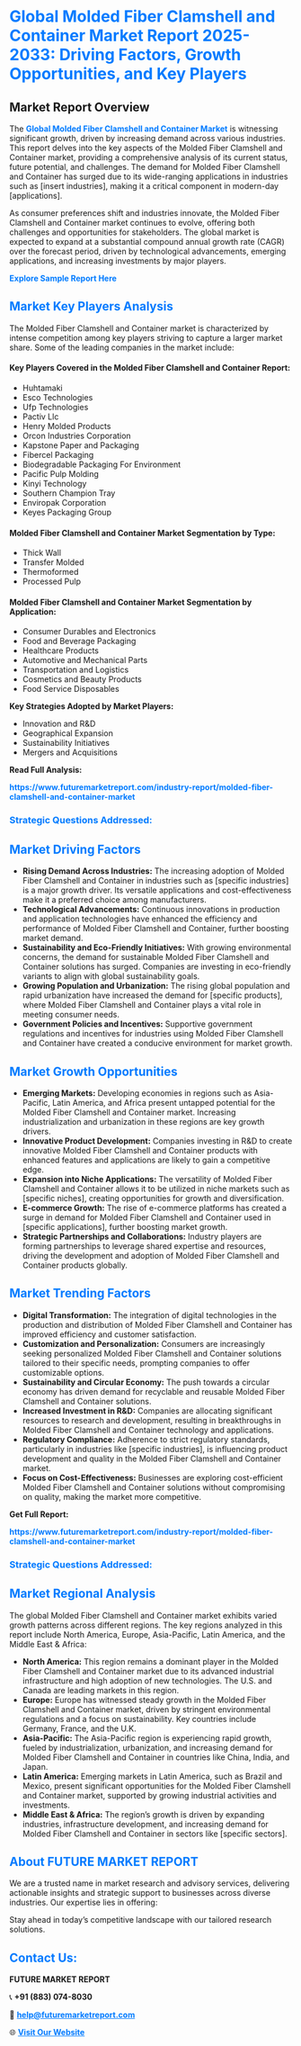 <h1 style="color: #007BFF;">Global Molded Fiber Clamshell and Container Market Report 2025-2033: Driving Factors, Growth Opportunities, and Key Players</h1>

<section id="overview">
<h2>Market Report Overview</h2>
<p>The <a href="https://www.futuremarketreport.com/industry-report/molded-fiber-clamshell-and-container-market" style="color: #007BFF; text-decoration: none;"><strong>Global Molded Fiber Clamshell and Container Market</strong></a> is witnessing significant growth, driven by increasing demand across various industries. This report delves into the key aspects of the Molded Fiber Clamshell and Container market, providing a comprehensive analysis of its current status, future potential, and challenges. The demand for Molded Fiber Clamshell and Container has surged due to its wide-ranging applications in industries such as [insert industries], making it a critical component in modern-day [applications].</p>
<p>As consumer preferences shift and industries innovate, the Molded Fiber Clamshell and Container market continues to evolve, offering both challenges and opportunities for stakeholders. The global market is expected to expand at a substantial compound annual growth rate (CAGR) over the forecast period, driven by technological advancements, emerging applications, and increasing investments by major players.</p>
</section>

<section id="overview">
<p><a href="https://www.futuremarketreport.com/request-sample/reportId=31592" style="color: #007BFF; text-decoration: none;"><strong>Explore Sample Report Here</strong></a></p>
</section>

<section id="key-players">
<h2 style="color: #007BFF;">Market Key Players Analysis</h2>
<p>The Molded Fiber Clamshell and Container market is characterized by intense competition among key players striving to capture a larger market share. Some of the leading companies in the market include:</p>
<h4>Key Players Covered in the Molded Fiber Clamshell and Container Report:</h4>
<ul><li>Huhtamaki</li><li>Esco Technologies</li><li>Ufp Technologies</li><li>Pactiv Llc</li><li>Henry Molded Products</li><li>Orcon Industries Corporation</li><li>Kapstone Paper and Packaging</li><li>Fibercel Packaging</li><li>Biodegradable Packaging For Environment</li><li>Pacific Pulp Molding</li><li>Kinyi Technology</li><li>Southern Champion Tray</li><li>Enviropak Corporation</li><li>Keyes Packaging Group</li></ul>
<h4>Molded Fiber Clamshell and Container Market Segmentation by Type:</h4>
<ul><li>Thick Wall</li><li>Transfer Molded</li><li>Thermoformed</li><li>Processed Pulp</li></ul>

<h4>Molded Fiber Clamshell and Container Market Segmentation by Application:</h4>
<ul><li>Consumer Durables and Electronics</li><li>Food and Beverage Packaging</li><li>Healthcare Products</li><li>Automotive and Mechanical Parts</li><li>Transportation and Logistics</li><li>Cosmetics and Beauty Products</li><li>Food Service Disposables</li></ul>
<p><strong>Key Strategies Adopted by Market Players:</strong></p>
<ul>
<li>Innovation and R&D</li>
<li>Geographical Expansion</li>
<li>Sustainability Initiatives</li>
<li>Mergers and Acquisitions</li>
</ul>
</section>

<section>
<p><strong>Read Full Analysis: </strong></p><a href="https://www.futuremarketreport.com/industry-report/molded-fiber-clamshell-and-container-market" style="color: #007BFF; text-decoration: none;"><strong>https://www.futuremarketreport.com/industry-report/molded-fiber-clamshell-and-container-market</strong></a>
<h3 style="color: #007BFF;">Strategic Questions Addressed:</h3>
</section>

<section id="driving-factors">
<h2 style="color: #007BFF;">Market Driving Factors</h2>
<ul>
<li><strong>Rising Demand Across Industries:</strong> The increasing adoption of Molded Fiber Clamshell and Container in industries such as [specific industries] is a major growth driver. Its versatile applications and cost-effectiveness make it a preferred choice among manufacturers.</li>
<li><strong>Technological Advancements:</strong> Continuous innovations in production and application technologies have enhanced the efficiency and performance of Molded Fiber Clamshell and Container, further boosting market demand.</li>
<li><strong>Sustainability and Eco-Friendly Initiatives:</strong> With growing environmental concerns, the demand for sustainable Molded Fiber Clamshell and Container solutions has surged. Companies are investing in eco-friendly variants to align with global sustainability goals.</li>
<li><strong>Growing Population and Urbanization:</strong> The rising global population and rapid urbanization have increased the demand for [specific products], where Molded Fiber Clamshell and Container plays a vital role in meeting consumer needs.</li>
<li><strong>Government Policies and Incentives:</strong> Supportive government regulations and incentives for industries using Molded Fiber Clamshell and Container have created a conducive environment for market growth.</li>
</ul>
</section>

<section id="growth-opportunities">
<h2 style="color: #007BFF;">Market Growth Opportunities</h2>
<ul>
<li><strong>Emerging Markets:</strong> Developing economies in regions such as Asia-Pacific, Latin America, and Africa present untapped potential for the Molded Fiber Clamshell and Container market. Increasing industrialization and urbanization in these regions are key growth drivers.</li>
<li><strong>Innovative Product Development:</strong> Companies investing in R&D to create innovative Molded Fiber Clamshell and Container products with enhanced features and applications are likely to gain a competitive edge.</li>
<li><strong>Expansion into Niche Applications:</strong> The versatility of Molded Fiber Clamshell and Container allows it to be utilized in niche markets such as [specific niches], creating opportunities for growth and diversification.</li>
<li><strong>E-commerce Growth:</strong> The rise of e-commerce platforms has created a surge in demand for Molded Fiber Clamshell and Container used in [specific applications], further boosting market growth.</li>
<li><strong>Strategic Partnerships and Collaborations:</strong> Industry players are forming partnerships to leverage shared expertise and resources, driving the development and adoption of Molded Fiber Clamshell and Container products globally.</li>
</ul>
</section>

<section id="trending-factors">
<h2 style="color: #007BFF;">Market Trending Factors</h2>
<ul>
<li><strong>Digital Transformation:</strong> The integration of digital technologies in the production and distribution of Molded Fiber Clamshell and Container has improved efficiency and customer satisfaction.</li>
<li><strong>Customization and Personalization:</strong> Consumers are increasingly seeking personalized Molded Fiber Clamshell and Container solutions tailored to their specific needs, prompting companies to offer customizable options.</li>
<li><strong>Sustainability and Circular Economy:</strong> The push towards a circular economy has driven demand for recyclable and reusable Molded Fiber Clamshell and Container solutions.</li>
<li><strong>Increased Investment in R&D:</strong> Companies are allocating significant resources to research and development, resulting in breakthroughs in Molded Fiber Clamshell and Container technology and applications.</li>
<li><strong>Regulatory Compliance:</strong> Adherence to strict regulatory standards, particularly in industries like [specific industries], is influencing product development and quality in the Molded Fiber Clamshell and Container market.</li>
<li><strong>Focus on Cost-Effectiveness:</strong> Businesses are exploring cost-efficient Molded Fiber Clamshell and Container solutions without compromising on quality, making the market more competitive.</li>
</ul>
</section>

<section>
<p><strong>Get Full Report: </strong></p><a href="https://www.futuremarketreport.com/industry-report/molded-fiber-clamshell-and-container-market" style="color: #007BFF; text-decoration: none;"><strong>https://www.futuremarketreport.com/industry-report/molded-fiber-clamshell-and-container-market</strong></a>
<h3 style="color: #007BFF;">Strategic Questions Addressed:</h3>
</section>


<section id="regional-analysis">
<h2 style="color: #007BFF;">Market Regional Analysis</h2>
<p>The global Molded Fiber Clamshell and Container market exhibits varied growth patterns across different regions. The key regions analyzed in this report include North America, Europe, Asia-Pacific, Latin America, and the Middle East & Africa:</p>
<ul>
<li><strong>North America:</strong> This region remains a dominant player in the Molded Fiber Clamshell and Container market due to its advanced industrial infrastructure and high adoption of new technologies. The U.S. and Canada are leading markets in this region.</li>
<li><strong>Europe:</strong> Europe has witnessed steady growth in the Molded Fiber Clamshell and Container market, driven by stringent environmental regulations and a focus on sustainability. Key countries include Germany, France, and the U.K.</li>
<li><strong>Asia-Pacific:</strong> The Asia-Pacific region is experiencing rapid growth, fueled by industrialization, urbanization, and increasing demand for Molded Fiber Clamshell and Container in countries like China, India, and Japan.</li>
<li><strong>Latin America:</strong> Emerging markets in Latin America, such as Brazil and Mexico, present significant opportunities for the Molded Fiber Clamshell and Container market, supported by growing industrial activities and investments.</li>
<li><strong>Middle East & Africa:</strong> The region’s growth is driven by expanding industries, infrastructure development, and increasing demand for Molded Fiber Clamshell and Container in sectors like [specific sectors].</li>
</ul>
</section>

<footer>
<h2 style="color: #007BFF;">About FUTURE MARKET REPORT</h2>
<p>We are a trusted name in market research and advisory services, delivering actionable insights and strategic support to businesses across diverse industries. Our expertise lies in offering:</p>

<p>Stay ahead in today’s competitive landscape with our tailored research solutions.</p>

<h2 style="color: #007BFF;">Contact Us:</h2>
<p><strong>FUTURE MARKET REPORT</strong></p>
<p>📞 <strong>+91 (883) 074-8030</strong></p>
<p>📧 <strong><a href="mailto:help@futuremarketreport.com" style="color: #007BFF;">help@futuremarketreport.com</a></strong></p>
<p>🌐 <strong><a href="https://www.futuremarketreport.com/" style="color: #007BFF;">Visit Our Website</a></strong></p>
</footer>